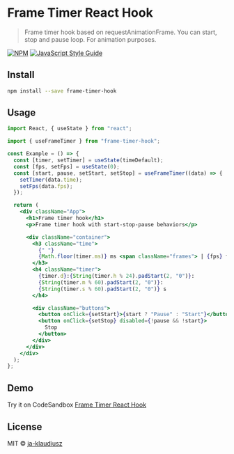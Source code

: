 # Frame Timer React Hook

> Frame timer hook based on requestAnimationFrame. You can start, stop and pause loop. For animation purposes.

[![NPM](https://img.shields.io/npm/v/frame-timer-hook.svg)](https://www.npmjs.com/package/frame-timer-hook) [![JavaScript Style Guide](https://img.shields.io/badge/code_style-standard-brightgreen.svg)](https://standardjs.com)

## Install

```bash
npm install --save frame-timer-hook
```

## Usage

```jsx
import React, { useState } from "react";

import { useFrameTimer } from "frame-timer-hook";

const Example = () => {
  const [timer, setTimer] = useState(timeDefault);
  const [fps, setFps] = useState(0);
  const [start, pause, setStart, setStop] = useFrameTimer((data) => {
    setTimer(data.time);
    setFps(data.fps);
  });

  return (
    <div className="App">
      <h1>Frame timer hook</h1>
      <p>Frame timer hook with start-stop-pause behaviors</p>

      <div className="container">
        <h3 className="time">
          {" "}
          {Math.floor(timer.ms)} ms <span className="frames"> | {fps} fps</span>
        </h3>
        <h4 className="timer">
          {timer.d}:{String(timer.h % 24).padStart(2, "0")}:
          {String(timer.m % 60).padStart(2, "0")}:
          {String(timer.s % 60).padStart(2, "0")} s
        </h4>

        <div className="buttons">
          <button onClick={setStart}>{start ? "Pause" : "Start"}</button>
          <button onClick={setStop} disabled={!pause && !start}>
            Stop
          </button>
        </div>
      </div>
    </div>
  );
};
```

## Demo

Try it on CodeSandbox [Frame Timer React Hook](https://codesandbox.io/s/frame-timer-hook-t9glu5?file=/src/App.js)

## License

MIT © [ja-klaudiusz](https://github.com/ja-klaudiusz)
